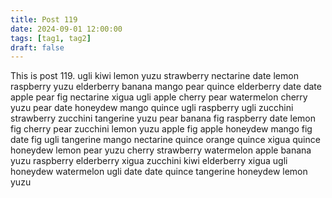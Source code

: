 ```yaml
---
title: Post 119
date: 2024-09-01 12:00:00
tags: [tag1, tag2]
draft: false
---
```

This is post 119.
ugli
kiwi
lemon
yuzu
strawberry
nectarine
date
lemon
raspberry
yuzu
elderberry
banana
mango
pear
quince
elderberry
date
date
apple
pear
fig
nectarine
xigua
ugli
apple
cherry
pear
watermelon
cherry
yuzu
pear
date
honeydew
mango
quince
ugli
raspberry
ugli
zucchini
strawberry
zucchini
tangerine
yuzu
pear
banana
fig
raspberry
date
lemon
fig
cherry
pear
zucchini
lemon
yuzu
apple
fig
apple
honeydew
mango
fig
date
fig
ugli
tangerine
mango
nectarine
quince
orange
quince
xigua
quince
honeydew
lemon
pear
yuzu
cherry
strawberry
watermelon
apple
banana
yuzu
raspberry
elderberry
xigua
zucchini
kiwi
elderberry
xigua
ugli
honeydew
watermelon
ugli
date
date
quince
tangerine
honeydew
lemon
yuzu
